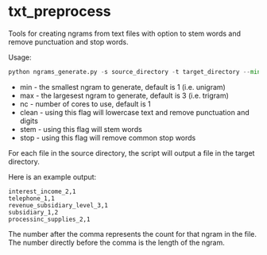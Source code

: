 txt_preprocess
==============

Tools for creating ngrams from text files with option to stem words and remove punctuation and stop words.

Usage:

```python
python ngrams_generate.py -s source_directory -t target_directory --min 1 --max 3 --nc 2 --clean --stem --stop
```


* min - the smallest ngram to generate, default is 1 (i.e. unigram)
* max - the largesest ngram to generate, default is 3 (i.e. trigram)
* nc - number of cores to use, default is 1
* clean - using this flag will lowercase text and remove punctuation and digits
* stem - using this flag will stem words
* stop - using this flag will remove common stop words

For each file in the source directory, the script will output a file in the target directory.

Here is an example output:

```
interest_income_2,1
telephone_1,1
revenue_subsidiary_level_3,1
subsidiary_1,2
processinc_supplies_2,1
```

The number after the comma represents the count for that ngram in the file.
The number directly before the comma is the length of the ngram.
